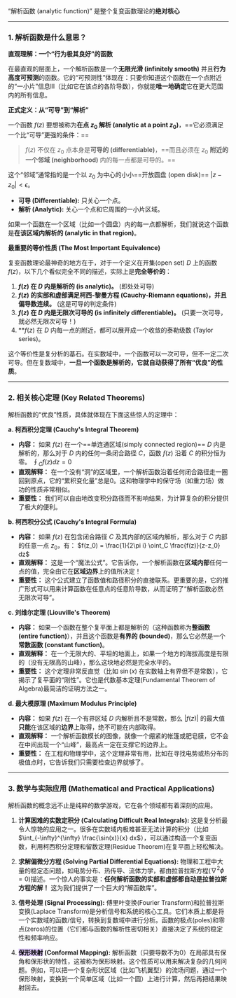 “解析函数 (analytic function)” 是整个复变函数理论的**绝对核心**

---

### 1. 解析函数是什么意思？

**直观理解：一个“行为极其良好”的函数**

在最直观的层面上，一个解析函数是一个**无限光滑 (infinitely smooth)** 并且**行为高度可预测**的函数。它的“可预测性”体现在：只要你知道这个函数在一个点附近的“一小片”信息lll（比如它在该点的各阶导数），你就能**唯一地确定**它在更大范围内的所有信息。

**正式定义：从“可导”到“解析”**

一个函数 $f(z)$ 要想被称为**在点 $z_0$ 解析 (analytic at a point $z_0$)**，==它必须满足一个比“可导”更强的条件：==

> $f(z)$ 不仅在 $z_0$ 点本身是**可导的 (differentiable)**，==而且必须在 $z_0$ **附近的一个邻域 (neighborhood)** 内的每一点都是可导的。==

这个“邻域”通常指的是一个以 $z_0$ 为中心的小小==开放圆盘 (open disk)== $|z-z_0| < \epsilon$。

*   **可导 (Differentiable):** 只关心一个点。
*   **解析 (Analytic):** 关心一个点和它周围的一小片区域。

如果一个函数在一个区域（比如一个圆盘）内的每一点都解析，我们就说这个函数是**在该区域内解析的 (analytic in that region)**。

**最重要的等价性质 (The Most Important Equivalence)**

复变函数理论最神奇的地方在于，对于一个定义在开集(open set) $D$ 上的函数 $f(z)$，以下几个看似完全不同的描述，实际上是**完全等价的**：

1.  **$f(z)$ 在 $D$ 内是解析的 (is analytic)。** (即处处可导)
2.  **$f(z)$ 的实部和虚部满足柯西-黎曼方程 (Cauchy-Riemann equations)，并且偏导数连续。** (这是可导的判定条件)
3.  **$f(z)$ 在 $D$ 内是无限次可导的 (is infinitely differentiable)。** (只要一次可导，就必然无限次可导！)
4.  **$f(z)$ 在 $D$ 内每一点的附近，都可以展开成一个收敛的泰勒级数 (Taylor series)。

这个等价性是复分析的基石。在实数域中，一个函数可以一次可导，但不一定二次可导。但在复数域中，**一旦一个函数是解析的，它就自动获得了所有“优良”的性质**。

---

### **2. 相关核心定理 (Key Related Theorems)**

解析函数的“优良”性质，具体就体现在下面这些惊人的定理中：

**a. 柯西积分定理 (Cauchy's Integral Theorem)**
*   **内容：** 如果 $f(z)$ 在一个==单连通区域(simply connected region)== $D$ 内是解析的，那么对于 $D$ 内的任何一条闭合路径 $C$，函数 $f(z)$ 沿着 $C$ 的积分恒为零。
    $\oint_C f(z) dz = 0$
*   **直观解释：** 在一个没有“洞”的区域里，一个解析函数沿着任何闭合路径走一圈回到原点，它的“累积变化量”总是0。这和物理学中的保守场（如重力场）做功的性质非常相似。
*   **重要性：** 我们可以自由地改变积分路径而不影响结果，为计算复杂的积分提供了极大的便利。

**b. 柯西积分公式 (Cauchy's Integral Formula)**
*   **内容：** 如果 $f(z)$ 在包含闭合路径 $C$ 及其内部的区域内解析，那么对于 $C$ 内部的任意一点 $z_0$，有：
    $f(z_0) = \frac{1}{2\pi i} \oint_C \frac{f(z)}{z-z_0} dz$
*   **直观解释：** 这是一个“魔法公式”。它告诉你，一个解析函数在**区域内部**任何一点的值，完全由它在**区域边界**上的值所决定！
*   **重要性：** 这个公式建立了函数值和路径积分的直接联系。更重要的是，它的推广形式可以用来计算函数在任意点的任意阶导数，从而证明了“解析函数必然无限次可导”。

**c. 刘维尔定理 (Liouville's Theorem)**
*   **内容：** 如果一个函数在整个复平面上都是解析的（这种函数称为**整函数 (entire function)**），并且这个函数是**有界的 (bounded)**，那么它必然是一个**常数函数 (constant function)**。
*   **直观解释：** 在一个无限大的、平坦的地面上，如果一个地方的海拔高度是有限的（没有无限高的山峰），那么这块地必然是完全水平的。
*   **重要性：** 这个定理非常反直觉（比如 $\sin(x)$ 在实数轴上有界但不是常数），它揭示了复平面的“刚性”。它也是代数基本定理(Fundamental Theorem of Algebra)最简洁的证明方法之一。

**d. 最大模原理 (Maximum Modulus Principle)**
*   **内容：** 如果 $f(z)$ 在一个有界区域 $D$ 内解析且不是常数，那么 $|f(z)|$ 的最大值**只能**在该区域的**边界**上取得，绝不可能在内部取得。
*   **直观解释：** 一个解析函数模长的图像，就像一个绷紧的帐篷或肥皂膜，它不会在中间出现一个“山峰”，最高点一定在支撑它的边界上。
*   **重要性：** 在工程和物理学中，这个定理非常有用，比如在寻找电势或热分布的极值点时，它告诉我们只需要检查边界就够了。

---

### **3. 数学与实际应用 (Mathematical and Practical Applications)**

解析函数的概念远不止是纯粹的数学游戏，它在各个领域都有着深刻的应用。

1.  **计算困难的实数定积分 (Calculating Difficult Real Integrals):**
    这是复分析最令人惊艳的应用之一。很多在实数域内极难甚至无法计算的积分（比如 $\int_{-\infty}^{\infty} \frac{\sin(x)}{x} dx$），可以通过构造一个复变函数，利用柯西积分定理和留数定理(Residue Theorem)在复平面上轻松解决。

2.  **求解偏微分方程 (Solving Partial Differential Equations):**
    物理和工程中大量的稳定态问题，如电势分布、热传导、流体力学，都由拉普拉斯方程($\nabla^2 \phi = 0$)描述。一个惊人的事实是：**任何解析函数的实部和虚部都自动是拉普拉斯方程的解！** 这为我们提供了一个巨大的“解函数库”。

3. **信号处理 (Signal Processing):**
    傅里叶变换(Fourier Transform)和拉普拉斯变换(Laplace Transform)是分析信号和系统的核心工具。它们本质上都是将一个实数域的函数/信号，转换到复数域中进行分析。函数的极点(poles)和零点(zeros)的位置（它们都与函数的解析性密切相关）直接决定了系统的稳定性和频率响应。

4.  **<mark style="background: #D2B3FFA6;">保形映射</mark> (Conformal Mapping):**
    解析函数（只要导数不为0）在局部具有保角和保形状的特性，这被称为保形映射。这个性质可以用来解决复杂的几何问题。例如，可以把一个复杂形状区域（比如飞机翼型）的流场问题，通过一个保形映射，变换到一个简单区域（比如一个圆）上进行计算，然后再把结果映射回去。

